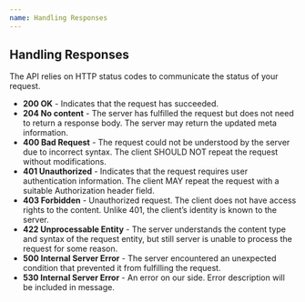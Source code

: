 ```yaml
---
name: Handling Responses
---
```


## Handling Responses

The API relies on HTTP status codes to communicate the status of your request.

- **200 OK** - Indicates that the request has succeeded.
- **204 No content** - The server has fulfilled the request but does not need to return a response body. The server may return the updated meta information.
- **400 Bad Request** - The request could not be understood by the server due to incorrect syntax. The client SHOULD NOT repeat the request without modifications.
- **401 Unauthorized** - Indicates that the request requires user authentication information. The client MAY repeat the request with a suitable Authorization header field.
- **403 Forbidden** - Unauthorized request. The client does not have access rights to the content. Unlike 401, the client’s identity is known to the server.
- **422 Unprocessable Entity** - The server understands the content type and syntax of the request entity, but still server is unable to process the request for some reason.
- **500 Internal Server Error** - The server encountered an unexpected condition that prevented it from fulfilling the request.
- **530 Internal Server Error** - An error on our side. Error description will be included in message.
